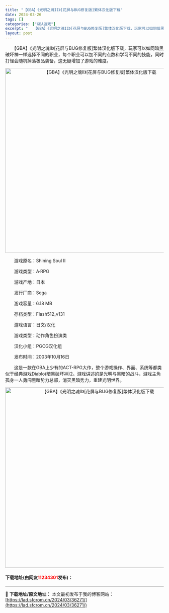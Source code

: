 ```yaml
---
title: "【GBA】《光明之魂II》[花屏与BUG修复版]繁体汉化版下载"
date: 2024-03-26
tags: []
categories: ["GBA游戏"]
excerpt: "　　【GBA】《光明之魂II》[花屏与BUG修复版]繁体汉化版下载，玩家可以如同暗黑破坏神一样选择不同的职业，每个职业可以加不同的点数和学习不同的技能，同时打怪会随机掉落极品装备，这无疑增加了游戏的难度。 　　游戏原名：Shining Soul II 　　游戏类型：A&middot;RPG 　　游戏&hellip;"
layout: post
---
```


 <p>　　【GBA】《光明之魂II》[花屏与BUG修复版]繁体汉化版下载，玩家可以如同暗黑破坏神一样选择不同的职业，每个职业可以加不同的点数和学习不同的技能，同时打怪会随机掉落极品装备，这无疑增加了游戏的难度。</p> <p align="center"><img align="" border="0" src="https://lad.sfcrom.cn/wp-content/uploads/2024/03/20240326_660263b2c0d02.png" width="588" alt="【GBA】《光明之魂II》[花屏与BUG修复版]繁体汉化版下载" /></p> <p>　　游戏原名：Shining Soul II</p> <p>　　游戏类型：A&middot;RPG</p> <p>　　游戏产地：日本</p> <p>　　发行厂商：Sega</p> <p>　　游戏容量：6.18 MB</p> <p>　　存档类型：Flash512_v131</p> <p>　　游戏语言：日文/汉化</p> <p>　　游戏类型：动作角色扮演类</p> <p>　　汉化小组：PGCG汉化组</p> <p>　　发布时间：2003年10月16日</p> <p>　　这是一款在GBA上少有的ACT-RPG大作，整个游戏操作、界面、系统等都类似于经典游戏Diablo(暗黑破坏神)2。游戏讲述的是光明与黑暗的战斗，游戏主角孤身一人勇闯黑暗势力总部，消灭黑暗势力，重建光明世界。</p> <p align="center"><img align="" border="0" src="https://lad.sfcrom.cn/wp-content/uploads/2024/03/20240326_660263b37deba.png" width="574" alt="【GBA】《光明之魂II》[花屏与BUG修复版]繁体汉化版下载" /></p> <p><h4>下载地址(由网友<font color="red">11234301</font>发布)：</h4></p> 

---
📖 **下载地址/原文地址：** 本文最初发布于我的博客网站：[https://lad.sfcrom.cn/2024/03/36271/](https://lad.sfcrom.cn/2024/03/36271/)
